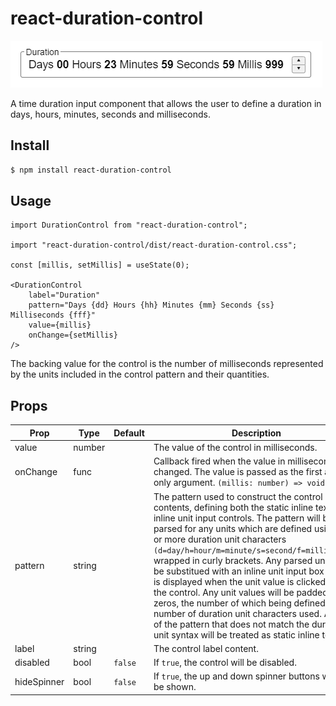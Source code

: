 # react-duration-control

![image info](./resources/images/basic-control.png)

A time duration input component that allows the user to define a duration in days, hours, minutes, seconds and milliseconds. 

## Install

```sh
$ npm install react-duration-control
```

## Usage

```tsx
import DurationControl from "react-duration-control";

import "react-duration-control/dist/react-duration-control.css";

const [millis, setMillis] = useState(0);

<DurationControl 
    label="Duration"
    pattern="Days {dd} Hours {hh} Minutes {mm} Seconds {ss} Milliseconds {fff}"
    value={millis} 
    onChange={setMillis}
/>
```
The backing value for the control is the number of milliseconds represented by the units included in the control pattern and their quantities.

## Props

| Prop | Type | Default | Description |
| ---- | ---- | ------- | ----------- |
| value | number | | The value of the control in milliseconds. |
| onChange | func  | | Callback fired when the value in milliseconds is changed. The value is passed as the first and only argument. `(millis: number) => void` |
| pattern | string || The pattern used to construct the control contents, defining both the static inline text and inline unit input controls. The pattern will be parsed for any units which are defined using one or more duration unit characters `(d=day/h=hour/m=minute/s=second/f=millisecond)` wrapped in curly brackets. Any parsed units will be substitued with an inline unit input box which is displayed when the unit value is clicked on in the control. Any unit values will be padded with zeros, the number of which being defined by the number of duration unit characters used. Any part of the pattern that does not match the duration unit syntax will be treated as static inline text. |
| label | string | | The control label content. |
| disabled | bool | `false` | If `true`, the control will be disabled. |
| hideSpinner | bool | `false` | If `true`, the up and down spinner buttons will not be shown. |